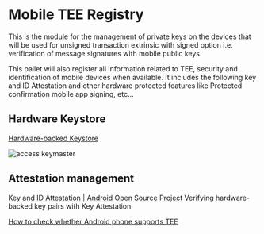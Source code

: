 # Mobile TEE Registry

This is the module for the management of private keys on the devices that will be used for unsigned transaction extrinsic with signed option i.e. verification of message signatures with mobile public keys. 

This pallet will also register all information related to TEE, security and identification of mobile devices when available. It includes the following  key and ID Attestation and other hardware protected  features like  Protected confirmation mobile app signing, etc...




## Hardware Keystore

[Hardware-backed Keystore](https://source.android.com/security/keystore)



![access keymaster](./fig/access_to_keymaster.png)



## Attestation management

[Key and ID Attestation | Android Open Source Project](https://source.android.com/security/keystore/attestation)
Verifying hardware-backed key pairs with Key Attestation

[How to check whether Android phone supports TEE](https://stackoverflow.com/questions/61225795/how-to-check-whether-android-phone-supports-tee/64422042#64422042)